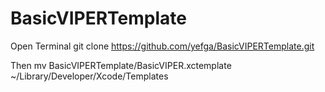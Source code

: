# BasicVIPERTemplate
Open Terminal
    git clone https://github.com/yefga/BasicVIPERTemplate.git
    
Then
    mv BasicVIPERTemplate/BasicVIPER.xctemplate ~/Library/Developer/Xcode/Templates